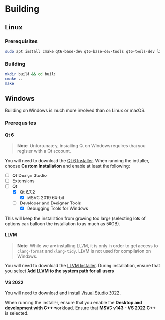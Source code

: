 # Building

## Linux

### Prerequisites

```sh
sudo apt install cmake qt6-base-dev qt6-base-dev-tools qt6-tools-dev libgl1-mesa-dev libglu1-mesa-dev clang-tidy clang-format cppcheck
```

### Building

```sh
mkdir build && cd build
cmake ..
make
```

## Windows
Building on Windows is much more involved than on Linux or macOS. 

### Prerequsites


#### Qt 6
>**Note:** Unfortunately, installing Qt on Windows requires that you register with a Qt account.

You will need to download the [Qt 6 Installer](https://www.qt.io/download-qt-installer-oss). When running the installer, choose **Custom Installation**
and enable at least the following:

- [ ] Qt Design Studio
- [ ] Extensions
- [ ] Qt
  - [x] Qt 6.7.2
    - [x] MSVC 2019 64-bit
  - [ ] Developer and Designer Tools
    - [x] Debugging Tools for Windows
       
This will keep the installation from growing too large (selecting lots of options can balloon the installation to as much as 50GB).

#### LLVM
>**Note:** While we are installing LLVM, it is only in order to get access to `clang-format` and `clang-tidy`. LLVM is not used for compilation on Windows.

You will need to download the [LLVM Installer](https://github.com/llvm/llvm-project/releases). During installation, ensure that you select **Add LLVM to the system path for all users**

#### VS 2022

You will need to download and install [Visual Studio 2022](https://visualstudio.microsoft.com/vs/community/).

When running the installer, ensure that you enable the **Desktop and development with C++** workload. Ensure that **MSVC v143 - VS 2022 C++** is selected.

